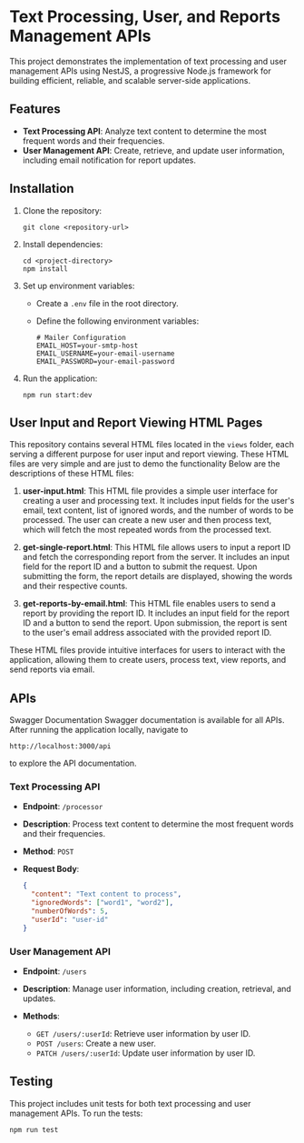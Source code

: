 
# Text Processing, User, and Reports Management APIs

This project demonstrates the implementation of text processing and user management APIs using NestJS, a progressive Node.js framework for building efficient, reliable, and scalable server-side applications.

## Features

- **Text Processing API**: Analyze text content to determine the most frequent words and their frequencies.
- **User Management API**: Create, retrieve, and update user information, including email notification for report updates.

## Installation

1. Clone the repository:

    ```
    git clone <repository-url>
    ```

2. Install dependencies:

    ```
    cd <project-directory>
    npm install
    ```

3. Set up environment variables:

    - Create a `.env` file in the root directory.
    - Define the following environment variables:
  
        ```
        # Mailer Configuration
        EMAIL_HOST=your-smtp-host
        EMAIL_USERNAME=your-email-username
        EMAIL_PASSWORD=your-email-password
        ```

4. Run the application:

    ```
    npm run start:dev
    ```

## User Input and Report Viewing HTML Pages

This repository contains several HTML files located in the `views` folder, each serving a different purpose for user input and report viewing. These HTML files are very simple and are just to demo the functionality Below are the descriptions of these HTML files:

1. **user-input.html**: This HTML file provides a simple user interface for creating a user and processing text. It includes input fields for the user's email, text content, list of ignored words, and the number of words to be processed. The user can create a new user and then process text, which will fetch the most repeated words from the processed text.

2. **get-single-report.html**: This HTML file allows users to input a report ID and fetch the corresponding report from the server. It includes an input field for the report ID and a button to submit the request. Upon submitting the form, the report details are displayed, showing the words and their respective counts.

3. **get-reports-by-email.html**: This HTML file enables users to send a report by providing the report ID. It includes an input field for the report ID and a button to send the report. Upon submission, the report is sent to the user's email address associated with the provided report ID.

These HTML files provide intuitive interfaces for users to interact with the application, allowing them to create users, process text, view reports, and send reports via email.


## APIs

Swagger Documentation
Swagger documentation is available for all APIs. After running the application locally, navigate to
``` 
http://localhost:3000/api
``` 
to explore the API documentation.

### Text Processing API

- **Endpoint**: `/processor`
- **Description**: Process text content to determine the most frequent words and their frequencies.
- **Method**: `POST`
- **Request Body**:
  
    ```json
    {
      "content": "Text content to process",
      "ignoredWords": ["word1", "word2"],
      "numberOfWords": 5,
      "userId": "user-id"
    }
    ```

### User Management API

- **Endpoint**: `/users`
- **Description**: Manage user information, including creation, retrieval, and updates.
- **Methods**:
  
  - `GET /users/:userId`: Retrieve user information by user ID.
  - `POST /users`: Create a new user.
  - `PATCH /users/:userId`: Update user information by user ID.

## Testing

This project includes unit tests for both text processing and user management APIs. To run the tests:

```bash
npm run test
